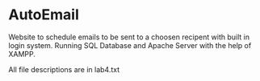 # AutoEmail
Website to schedule emails to be sent to a choosen recipent with built in login system. Running SQL Database and Apache Server with the help of XAMPP.

All file descriptions are in lab4.txt
